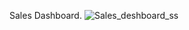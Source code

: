 Sales Dashboard.
![Sales_deshboard_ss](https://github.com/sohailali2/sales-dashboard_pB/assets/49651664/9cf45f5a-08db-4912-a49f-debafac0c6c9)
